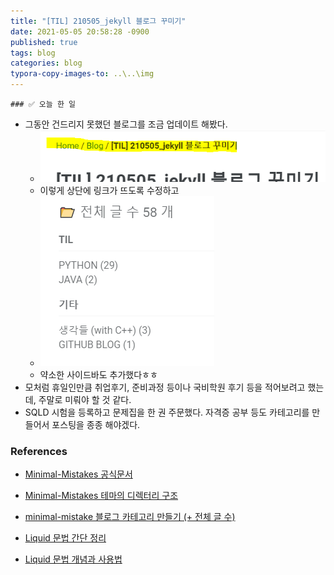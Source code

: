```yaml
---
title: "[TIL] 210505_jekyll 블로그 꾸미기"
date: 2021-05-05 20:58:28 -0900
published: true
tags: blog
categories: blog
typora-copy-images-to: ..\..\img
---
```


	### ✅ 오늘 한 일

- 그동안 건드리지 못했던 블로그를 조금 업데이트 해봤다. 
  - ![image-20210505211403840](/img/image-20210505211403840.png)
  - 이렇게 상단에 링크가 뜨도록 수정하고
  - ![image-20210505211430235](/img/image-20210505211430235.png)
  - 약소한 사이드바도 추가했다ㅎㅎ
- 모처럼 휴일인만큼 취업후기, 준비과정 등이나 국비학원 후기 등을 적어보려고 했는데, 주말로 미뤄야 할 것 같다.
- SQLD 시험을 등록하고 문제집을 한 권 주문했다. 자격증 공부 등도 카테고리를 만들어서 포스팅을 종종 해야겠다.



### References

- [Minimal-Mistakes 공식문서](https://mmistakes.github.io/minimal-mistakes/)

- [Minimal-Mistakes 테마의 디렉터리 구조](https://ansohxxn.github.io/blog/jekyll-directory-structure/)
- [minimal-mistake 블로그 카테고리 만들기 (+ 전체 글 수)](https://ansohxxn.github.io/blog/category/)

- [Liquid 문법 간단 정리](https://ansohxxn.github.io/blog/liquid/)

- [Liquid 문법 개념과 사용법](https://goodgid.github.io/What-is-Liquid-Grammer/)


